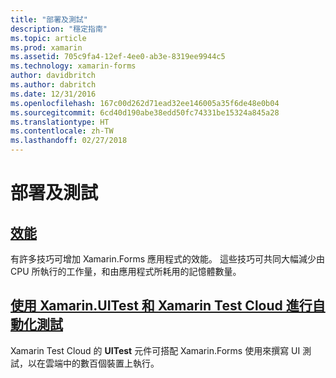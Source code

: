 ```yaml
---
title: "部署及測試"
description: "穩定指南"
ms.topic: article
ms.prod: xamarin
ms.assetid: 705c9fa4-12ef-4ee0-ab3e-8319ee9944c5
ms.technology: xamarin-forms
author: davidbritch
ms.author: dabritch
ms.date: 12/31/2016
ms.openlocfilehash: 167c00d262d71ead32ee146005a35f6de48e0b04
ms.sourcegitcommit: 6cd40d190abe38edd50fc74331be15324a845a28
ms.translationtype: HT
ms.contentlocale: zh-TW
ms.lasthandoff: 02/27/2018
---
```

# <a name="deployment-and-testing"></a>部署及測試

## <a name="performanceperformancemd"></a>[效能](performance.md)

有許多技巧可增加 Xamarin.Forms 應用程式的效能。 這些技巧可共同大幅減少由 CPU 所執行的工作量，和由應用程式所耗用的記憶體數量。

## <a name="automated-testing-with-xamarinuitest-and-xamarin-test-clouduitest-and-test-cloudmd"></a>[使用 Xamarin.UITest 和 Xamarin Test Cloud 進行自動化測試](uitest-and-test-cloud.md)

Xamarin Test Cloud 的 **UITest** 元件可搭配 Xamarin.Forms 使用來撰寫 UI 測試，以在雲端中的數百個裝置上執行。
